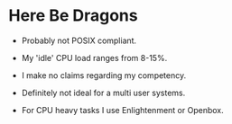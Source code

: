 # Here Be Dragons


- Probably not POSIX compliant.

- My 'idle' CPU load ranges from 8-15%.

- I make no claims regarding my competency.

- Definitely not ideal for a multi user systems.

- For CPU heavy tasks I use Enlightenment or Openbox.

